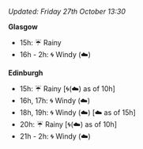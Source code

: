 *Updated: Friday 27th October 13:30*

**Glasgow**

* 15h: :umbrella: Rainy
* 16h - 2h: :cyclone: Windy (:cloud:)

**Edinburgh**

* 15h: :umbrella: Rainy [:cyclone:(:cloud:) as of 10h]
* 16h, 17h: :cyclone: Windy (:cloud:)
* 18h, 19h: :cyclone: Windy (:cloud:) [:cloud: as of 15h]
* 20h: :umbrella: Rainy [:cyclone:(:cloud:) as of 10h]
* 21h - 2h: :cyclone: Windy (:cloud:)
